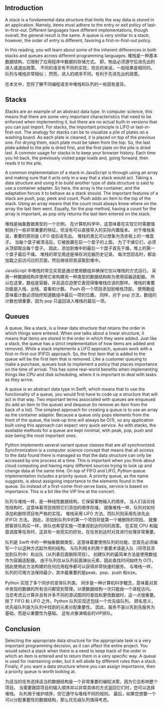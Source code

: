 ## Introduction

A stack is a fundamental data structure that limits the way data is stored in an application. Namely, items must adhere to the entry or exit policy of last-in-first-out. Different languages have different implementations, though overall, the general result is the same. A queue is very similar to a stack; however, the order of entry is different, favoring a first-in-first-out policy. 

In this reading, you will learn about some of the inherent differences in both stacks and queues across different programming languages.
堆栈是一种基本数据结构，它限制了应用程序中数据的存储方式。 即，物品必须遵守后进先出的进入或退出政策。 不同的语言有不同的实现，但总的来说，一般结果是相同的。 队列与堆栈非常相似； 然而，进入的顺序不同，有利于先进先出的政策。

在本文中，您将了解不同编程语言中堆栈和队列的一些固有差异。
## Stacks

Stacks are an example of an abstract data type. In computer science, this means that there are some very important characteristics that need to be enforced when implementing it, but there are no actual built-in versions that you can just import. For stacks, the important principle is LIFO or last-in-first-out. The analogy for stacks can be to visualize a pile of plates on a washing board. As each plate is cleaned, it is placed on top of the previous one. For drying them, each plate must be taken from the top. So, the last plate added to the pile is dried first, and the first plate on the pile is dried last. A common usage for stacks is to keep your browser history. Each time you hit back, the previously visited page loads and, going forward, then reads it to the pile.

A common implementation of a stack in JavaScript is through using an array and making sure that it acts only in a way that a stack would act. Taking a data structure and using it to build another type of data structure is said to use a container adapter. So here, the array is the container, and the adaptation forces it to behave as a stack should. The important features of a stack are push, pop, peek and count. Push adds an item to the top of the stack. Using an array means that the count must always know where on the array the last item went. Equally, for the pop method, having a count for the array is important, as pop only returns the last item entered on the stack.

堆栈是抽象数据类型的一个示例。 在计算机科学中，这意味着在实现它时需要强制执行一些非常重要的特征，但没有可以直接导入的实际内置版本。 对于堆栈来说，重要的原则是 LIFO 或后进先出。 堆栈的类比可以想象为洗衣板上的一堆盘子。 当每个盘子被清洁后，它被放置在前一个盘子的上面。 为了干燥它们，必须从顶部取出每个盘子。 因此，添加到堆中的最后一个盘子首先干燥，堆上的第一个盘子最后干燥。 堆栈的常见用途是保存浏览器历史记录。 每次您回击时，都会加载之前访问过的页面，然后继续将其读取到堆中。

JavaScript 中堆栈的常见实现是通过使用数组并确保它仅以堆栈的方式运行。 采用一种数据结构并使用它来构建另一种类型的数据结构称为使用容器适配器。 所以在这里，数组是容器，并且适应迫使它表现得像堆栈应该的那样。 堆栈的重要功能是入栈、出栈、查看和计数。 Push 将一个项目添加到堆栈顶部。 使用数组意味着计数必须始终知道数组中最后一项的位置。 同样，对于 pop 方法，数组的计数也很重要，因为 pop 只返回进入堆栈的最后一项。

## Queues

A queue, like a stack, is a linear data structure that retains the order in which things were entered. When one talks about a linear structure, it means that items are stored in the order in which they were added. Just like a stack, the queue has a strict implementation of how items are added and removed. While a stack implements a LIFO approach, queues work with a first-in-first-out (FIFO) approach. So, the first item that is added to the queue will be the first item that is removed. Like a customer queuing to make a purchase, queues look to implement a policy that places importance on the time of arrival. This has some real-world benefits when implementing things like CPU and disk scheduling, where it is important to deal with tasks as they arrive.

A queue is an abstract data type in Swift, which means that to use the functionality of a queue, you would first have to code up a structure that will act in that way. Two important terms associated with queues are enqueued (to add an item to the queue) and dequeue (to remove an item from the back of a list). The simplest approach for creating a queue is to use an array as the container adaptor. Because a queue only pops elements from the front of the queue, the look-up time will always be O(1), so any application built using this approach can expect very quick service. As with stacks, the available methods for a queue are kept minimal, with peak, pop, push and size being the most important ones.

Python implements several variant queue classes that are all synchronized. Synchronization is a computer science concept that means that all access to the data found there is managed so that the data structure can only be accessed by one process at a time. This is important when you think about cloud computing and having many different sources trying to look up and change data at the same time. On top of FIFO and LIFO, Python queue implementation includes a priority queue. A priority queue, as the name suggests, is about assigning importance to the elements found in the queue. So instead of a first-come-first-serve basis, service is based on importance. This is a bit like the VIP line at the concert.

队列与堆栈一样，是一种线性数据结构，它保留事物输入的顺序。 当人们谈论线性结构时，这意味着项目按照它们添加的顺序存储。 就像堆栈一样，队列对如何添加和删除项目有严格的实现。 堆栈采用 LIFO 方法，而队列则采用先进先出 (FIFO) 方法。 因此，添加到队列中的第一个项目将是第一个被删除的项目。 就像顾客排队购买一样，排队也希望实施一项重视到达时间的政策。 在实现 CPU 和磁盘调度等任务时，这具有一些现实的好处，在任务到达时对其进行处理非常重要。

队列是 Swift 中的一种抽象数据类型，这意味着要使用队列的功能，您首先必须编写一个以这种方式起作用的结构。 与队列相关的两个重要术语是入队（将项目添加到队列中）和出队（从列表后面删除项目）。 创建队列的最简单方法是使用数组作为容器适配器。 由于队列仅从队列前面弹出元素，因此查找时间始终为 O(1)，因此使用此方法构建的任何应用程序都可以获得非常快速的服务。 与堆栈一样，队列的可用方法保持最少，其中最重要的是peak、pop、push 和size。

Python 实现了多个同步的变体队列类。 同步是一种计算机科学概念，意味着对其中发现的数据的所有访问都受到管理，以便数据结构一次只能由一个进程访问。 当您考虑云计算并且有许多不同的源试图同时查找和更改数据时，这一点很重要。 除了 FIFO 和 LIFO 之外，Python 队列实现还包括一个优先级队列。 顾名思义，优先级队列是为队列中找到的元素分配重要性。 因此，服务不是以先到先服务为基础，而是以重要性为基础。 这有点像演唱会的VIP排队。
## Conclusion

Selecting the appropriate data structure for the appropriate task is a very important programming decision, as it can affect the entire project. You would select a stack when there is a need to keep track of the order in which an item is entered and to return them in a very specific way. A queue is used for maintaining order, but it will abide by different rules than a stack. Finally, if you want a data structure where you can assign importance, then a priority queue is worth looking at.

为适当的任务选择适当的数据结构是一个非常重要的编程决策，因为它会影响整个项目。 当需要跟踪项目的输入顺序并以非常具体的方式返回它们时，您可以选择堆栈。 队列用于维护顺序，但它遵守与堆栈不同的规则。 最后，如果您想要一个可以分配重要性的数据结构，那么优先级队列值得考虑。